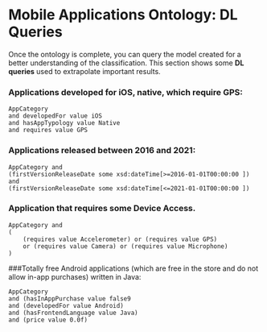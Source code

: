 # Mobile Applications Ontology: DL Queries
Once the ontology is complete, you can query the model created for a better understanding of the classification.
This section shows some **DL queries** used to extrapolate important results.

### Applications developed for iOS, native, which require GPS:

```
AppCategory 
and developedFor value iOS 
and hasAppTypology value Native
and requires value GPS
```

### Applications released between 2016 and 2021:

```
AppCategory and 
(firstVersionReleaseDate some xsd:dateTime[>=2016-01-01T00:00:00 ]) 
and 
(firstVersionReleaseDate some xsd:dateTime[<=2021-01-01T00:00:00 ])
```

### Application that requires some Device Access.

```
AppCategory and 
(
    (requires value Accelerometer) or (requires value GPS)
    or (requires value Camera) or (requires value Microphone)
)
```

###Totally free Android applications (which are free in the store and do not allow in-app purchases) written in Java:

```
AppCategory 
and (hasInAppPurchase value false9
and (developedFor value Android) 
and (hasFrontendLanguage value Java)
and (price value 0.0f)
```